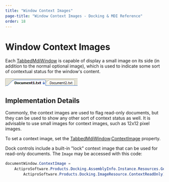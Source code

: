 ```yaml
---
title: "Window Context Images"
page-title: "Window Context Images - Docking & MDI Reference"
order: 18
---
```

# Window Context Images

Each [TabbedMdiWindow](xref:ActiproSoftware.UI.WinForms.Controls.Docking.TabbedMdiWindow) is capable of display a small image on its side (in addition to the normal optional image), which is used to indicate some sort of contextual status for the window's content.

![Screenshot](images/tabstrip-context-image.gif)

## Implementation Details

Commonly, the context images are used to flag read-only documents, but they can be used to show any other sort of context status as well.  It is advisable to use small images for context images, such as 12x12 pixel images.

To set a context image, set the [TabbedMdiWindow](xref:ActiproSoftware.UI.WinForms.Controls.Docking.TabbedMdiWindow).[ContextImage](xref:ActiproSoftware.UI.WinForms.Controls.Docking.TabbedMdiWindow.ContextImage) property.

Dock controls include a built-in "lock" context image that can be used for read-only documents.  The `Image` may be accessed with this code:

```csharp
documentWindow.ContextImage = 
	ActiproSoftware.Products.Docking.AssemblyInfo.Instance.Resources.GetImage(
		ActiproSoftware.Products.Docking.ImageResource.ContextReadOnly);
```
